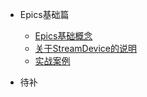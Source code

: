 


* Epics基础篇

  * [Epics基础概念](../docs/a-1EPICS基础概念.md)
  * [关于StreamDevice的说明](../docs/a-2关于StreamDevice的说明.md)
  * [实战案例](../docs/a-3实战案例.md)
  
    

* 待补

